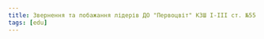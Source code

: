 ```yaml
---
title: Звернення та побажання лідерів ДО "Первоцвіт" КЗШ І-ІІІ ст. №55 з нагоди відзначення 50-річчя Тернівському району
tags: [edu]
---
```


<youtube id="miIM6PORFEM"></youtube>
